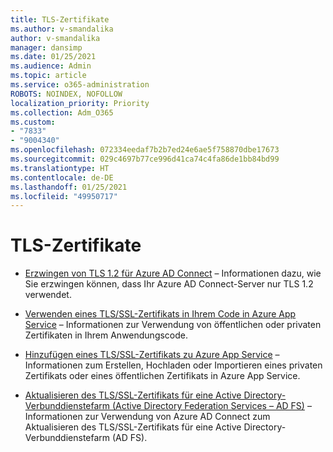```yaml
---
title: TLS-Zertifikate
ms.author: v-smandalika
author: v-smandalika
manager: dansimp
ms.date: 01/25/2021
ms.audience: Admin
ms.topic: article
ms.service: o365-administration
ROBOTS: NOINDEX, NOFOLLOW
localization_priority: Priority
ms.collection: Adm_O365
ms.custom:
- "7833"
- "9004340"
ms.openlocfilehash: 072334eedaf7b2b7ed24e6ae5f758870dbe17673
ms.sourcegitcommit: 029c4697b77ce996d41ca74c4fa86de1bb84bd99
ms.translationtype: HT
ms.contentlocale: de-DE
ms.lasthandoff: 01/25/2021
ms.locfileid: "49950717"
---
```

# <a name="tls-certificates"></a>TLS-Zertifikate

- [Erzwingen von TLS 1.2 für Azure AD Connect](https://docs.microsoft.com/azure/active-directory/hybrid/reference-connect-tls-enforcement)  – Informationen dazu, wie Sie erzwingen können, dass Ihr Azure AD Connect-Server nur TLS 1.2 verwendet.

- [Verwenden eines TLS/SSL-Zertifikats in Ihrem Code in Azure App Service](https://docs.microsoft.com/azure/app-service/configure-ssl-certificate-in-code)  – Informationen zur Verwendung von öffentlichen oder privaten Zertifikaten in Ihrem Anwendungscode.

- [Hinzufügen eines TLS/SSL-Zertifikats zu Azure App Service](https://docs.microsoft.com/azure/app-service/configure-ssl-certificate)  – Informationen zum Erstellen, Hochladen oder Importieren eines privaten Zertifikats oder eines öffentlichen Zertifikats in Azure App Service.

- [Aktualisieren des TLS/SSL-Zertifikats für eine Active Directory-Verbunddienstefarm (Active Directory Federation Services – AD FS)](https://docs.microsoft.com/azure/active-directory/hybrid/how-to-connect-fed-ssl-update)  – Informationen zur Verwendung von Azure AD Connect zum Aktualisieren des TLS/SSL-Zertifikats für eine Active Directory-Verbunddienstefarm (AD FS).

